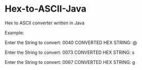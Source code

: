 # Hex-to-ASCII-Java
Hex to ASCII converter written in Java


Example: 

Enter the String to convert: 0040
CONVERTED HEX STRING: @

Enter the String to convert: 0073
CONVERTED HEX STRING: s

Enter the String to convert: 0067
CONVERTED HEX STRING: g
